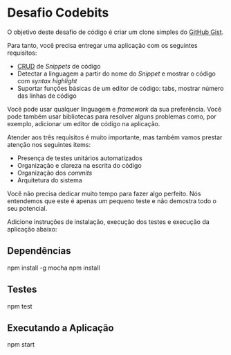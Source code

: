 # Desafio Codebits

O objetivo deste desafio de código é criar um clone simples do [GitHub Gist](https://gist.github.com/).

Para tanto, você precisa entregar uma aplicação com os seguintes requisitos:

- [CRUD](https://www.wikiwand.com/en/Create,_read,_update_and_delete) de _Snippets_ de código
- Detectar a linguagem a partir do nome do _Snippet_ e mostrar o código com _syntax highlight_
- Suportar funções básicas de um editor de código: tabs, mostrar número das linhas de código

Você pode usar qualquer linguagem e _framework_ da sua preferência. Você pode também usar
bibliotecas para resolver alguns problemas como, por exemplo, adicionar um editor de código na aplicação.

Atender aos três requisitos é muito importante, mas também vamos prestar atenção nos seguintes items:

- Presença de testes unitários automatizados
- Organização e clareza na escrita do código
- Organização dos _commits_
- Arquitetura do sistema

Você não precisa dedicar muito tempo para fazer algo perfeito. Nós entendemos que este é apenas um pequeno
teste e não demostra todo o seu potencial.

Adicione instruções de instalação, execução dos testes e execução da aplicação abaixo:

## Dependências

npm install -g mocha
npm install


## Testes

npm test

## Executando a Aplicação

npm start